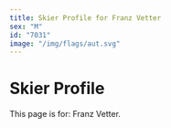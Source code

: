 ```yaml
---
title: Skier Profile for Franz Vetter
sex: "M"
id: "7031"
image: "/img/flags/aut.svg" 
---
```


# Skier Profile

This page is for: Franz Vetter.
    